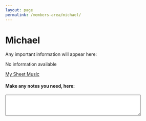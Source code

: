 ```yaml
---
layout: page
permalink: /members-area/michael/
---
```

<body onbeforeunload="unload()" onpageshow="load()">
<h1> Michael </h1>

Any important information will appear here:

No information available

<a href="/members-area/michael/sheet-music/">My Sheet Music</a>

<h4>Make any notes you need, here:</h4>
<textarea id="Michael's notes" rows="4" cols="50">
</textarea>

<script>
  function load() {
    document.getElementById("Michael's notes").innerHTML = localStorage.getItem("Michael's text-box"); 
  }
  function unload() {
    localStorage.setItem("Michael's text-box", document.getElementById("Michael's notes").innerHTML);
  }
  </script>
